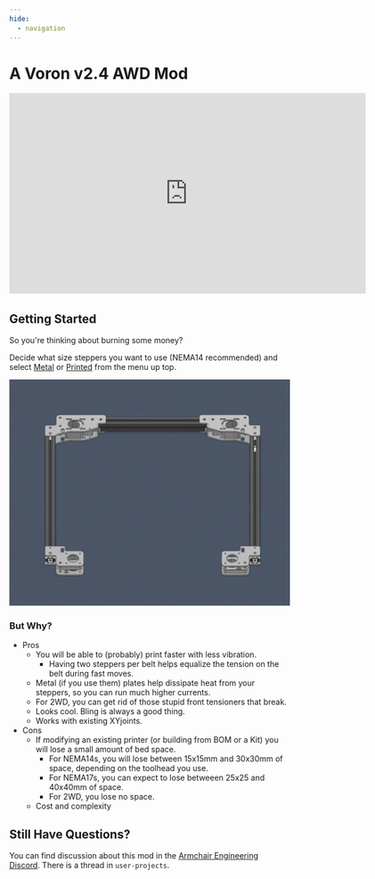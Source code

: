 ```yaml
---
hide:
  - navigation
---
```

# A Voron v2.4 AWD Mod

<div class="video-wrapper">
  <iframe width="640" height="360" src="https://www.youtube-nocookie.com/embed/Lp676hJnY2M?start=8" frameborder="0" allow="accelerometer; autoplay; clipboard-write; encrypted-media; gyroscope; picture-in-picture; web-share" allowfullscreen></iframe>
</div>

## Getting Started

So you're thinking about burning some money? 

Decide what size steppers you want to use (NEMA14 recommended) and select [Metal](/metal_parts) or [Printed](/printed_parts) from the menu up top.

![Gantry](images/Gantry.png)

### But Why?

* Pros
    * You will be able to (probably) print faster with less vibration.
        * Having two steppers per belt helps equalize the tension on the belt during fast moves.
    * Metal (if you use them) plates help dissipate heat from your steppers, so you can run much higher currents.
    * For 2WD, you can get rid of those stupid front tensioners that break.
    * Looks cool. Bling is always a good thing.
    * Works with existing XYjoints.
* Cons
    * If modifying an existing printer (or building from BOM or a Kit) you will lose a small amount of bed space.
        * For NEMA14s, you will lose between 15x15mm and 30x30mm of space, depending on the toolhead you use.
        * For NEMA17s, you can expect to lose betweeen 25x25 and 40x40mm of space.
        * For 2WD, you lose no space.
    * Cost and complexity

## Still Have Questions?

You can find discussion about this mod in the [Armchair Engineering Discord](https://discord.gg/armchairengineeringsux). There is a thread in `user-projects`.

